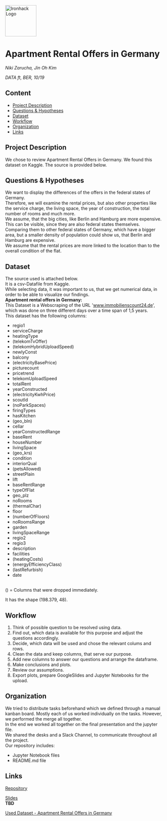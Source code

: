 <img src="https://bit.ly/2VnXWr2" alt="Ironhack Logo" width="100"/>

# Apartment Rental Offers in Germany
*Niki Zarucha, Jin Oh Kim*

*DATA ft, BER, 10/19*

## Content
- [Project Description](#project-description)
- [Questions & Hypotheses](#questions-hypotheses)
- [Dataset](#dataset)
- [Workflow](#workflow)
- [Organization](#organization)
- [Links](#links)

## Project Description
We chose to review Apartment Rental Offers in Germany. We found this dataset on Kaggle. The source is provided below. 

## Questions & Hypotheses
We want to display the differences of the offers in the federal states of Germany.<br/>
Therefore, we will examine the rental prices, but also other properties like the service charge, the living space, the year of 
construction, the total number of rooms and much more. <br/>
We assume, that the big cities, like Berlin and Hamburg are more expensive. This can be visible, since they are also federal states themselves. <br/>
Comparing them to other federal states of Germany, which have a bigger area, but a smaller density of population could show us, that Berlin and Hamburg are expensive. <br/>
We assume that the rental prices are more linked to the location than to the overall condition of the flat.

## Dataset
The source used is attached below.<br/>
It is a csv-Datafile from Kaggle.<br/>
While selecting data, it was important to us, that we get numerical data, in order to be able to visualize our findings. <br/>
**Apartment rental offers in Germany:** <br/>
This Dataset is a Webscraping of the URL 'www.immobilienscount24.de', which was done on three different days over a time span of 1,5 years.<br/>
This dataset has the following columns: <br/>
* regio1
* serviceCharge
* heatingType
* (telekomTvOffer)
* (telekomHybridUploadSpeed)
* newlyConst
* balcony
* (electricityBasePrice)
* picturecount
* pricetrend
* telekomUploadSpeed
* totalRent 
* yearConstructed
* (electricityKwhPrice)
* scoutId 
* (noParkSpaces)
* firingTypes
* hasKitchen
* (geo_bln)
* cellar
* yearConstructedRange
* baseRent
* houseNumber
* livingSpace
* (geo_krs)
* condition
* interiorQual
* (petsAllowed)
* streetPlain 
* lift
* baseRentRange
* typeOfFlat
* geo_plz
* noRooms
* (thermalChar)
* floor
* (numberOfFloors)
* noRoomsRange
* garden
* livingSpaceRange
* regio2
* regio3
* description
* facilities
* (heatingCosts)
* (energyEfficiencyClass)
* (lastRefurbish)
* date
<br/>
() = Columns that were dropped immediately.<br/>

It has the shape (198.379, 48).

## Workflow
1. Think of possible question to be resolved using data. <br/>
2. Find out, which data is available for this purpose and adjust the questions accordingly. <br/>
3. Decide, which data will be used and chose the relevant colums and rows. <br/>
4. Clean the data and keep columns, that serve our purpose. <br/>
5. Add new columns to answer our questions and arrange the dataframe. <br/>
6. Make conclusions and plots.<br/>
7. Review our assumptions. <br/>
8. Export plots, prepare GoogleSlides and Jupyter Notebooks for the upload.

## Organization
We tried to distribute tasks beforehand which we defined through a manual kanban board. Mostly each of us worked individually on the tasks. However, we performed the merge all together. <br/>
In the end we worked all together on the final presentation and the jupyter file. <br/>
We shared the desks and a Slack Channel, to communicate throughout all the project. <br/>
Our repository includes:
* Jupyter Notebook files
* README.md file

## Links

[Repository](https://github.com/Nikitsatsiki/data-ber-10-19/tree/master/module-2_projects/visualizing-real-world-data-project) <br/>

[Slides]()  
**TBD** <br/>

[Used Dataset - Apartment Rental Offers in Germany](https://www.kaggle.com/corrieaar/apartment-rental-offers-in-germany) <br/>



